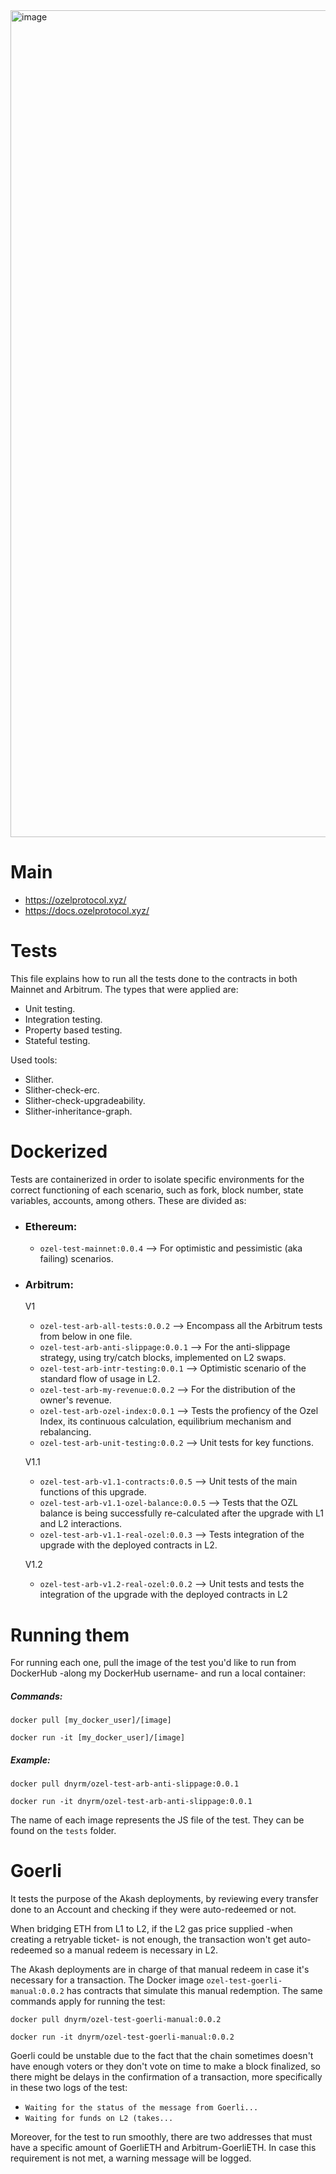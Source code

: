 <img width="1323" alt="image" src="https://user-images.githubusercontent.com/59457858/217074677-2cc7a464-3045-4a7a-ab8d-da44376d28b5.png">

# Main
- https://ozelprotocol.xyz/
- https://docs.ozelprotocol.xyz/

# Tests

This file explains how to run all the tests done to the contracts in both Mainnet and Arbitrum. The types that were applied are:
* Unit testing.
* Integration testing.
* Property based testing.
* Stateful testing.

Used tools:
* Slither. 
* Slither-check-erc.
* Slither-check-upgradeability.
* Slither-inheritance-graph.

# Dockerized

Tests are containerized in order to isolate specific environments for the correct functioning of each scenario, such as fork, block number, state variables, accounts, among others. These are divided as:
* ### Ethereum:
  * `ozel-test-mainnet:0.0.4` --> For optimistic and pessimistic (aka failing) scenarios.
* ### Arbitrum:
  V1
  * `ozel-test-arb-all-tests:0.0.2` --> Encompass all the Arbitrum tests from below in one file.
  * `ozel-test-arb-anti-slippage:0.0.1` --> For the anti-slippage strategy, using try/catch blocks, implemented on L2 swaps.
  * `ozel-test-arb-intr-testing:0.0.1` --> Optimistic scenario of the standard flow of usage in L2.
  * `ozel-test-arb-my-revenue:0.0.2` --> For the distribution of the owner's revenue.
  * `ozel-test-arb-ozel-index:0.0.1` --> Tests the profiency of the Ozel Index, its continuous calculation, equilibrium mechanism and rebalancing.
  * `ozel-test-arb-unit-testing:0.0.2` --> Unit tests for key functions.

  V1.1
  * `ozel-test-arb-v1.1-contracts:0.0.5` --> Unit tests of the main functions of this upgrade.
  * `ozel-test-arb-v1.1-ozel-balance:0.0.5` --> Tests that the OZL balance is being successfully re-calculated after the upgrade with L1 and L2 interactions.
  * `ozel-test-arb-v1.1-real-ozel:0.0.3` --> Tests integration of the upgrade with the deployed contracts in L2.

  V1.2
  * `ozel-test-arb-v1.2-real-ozel:0.0.2` --> Unit tests and tests the integration of the upgrade with the deployed contracts in L2

# Running them

For running each one, pull the image of the test you'd like to run from DockerHub -along my DockerHub username- and run a local container:
  ##### Commands:
  `docker pull [my_docker_user]/[image]`   
  
  `docker run -it [my_docker_user]/[image]`
  
  ##### Example:
  `docker pull dnyrm/ozel-test-arb-anti-slippage:0.0.1`  
  
  `docker run -it dnyrm/ozel-test-arb-anti-slippage:0.0.1`

The name of each image represents the JS file of the test. They can be found on the `tests` folder. 

# Goerli

It tests the purpose of the Akash deployments, by reviewing every transfer done to an Account and checking if they were auto-redeemed or not. 

When bridging ETH from L1 to L2, if the L2 gas price supplied -when creating a retryable ticket- is not enough, the transaction won't get auto-redeemed so a manual redeem is necessary in L2. 

The Akash deployments are in charge of that manual redeem in case it's necessary for a transaction. The Docker image `ozel-test-goerli-manual:0.0.2` has contracts that simulate this manual redemption. The same commands apply for running the test:

   `docker pull dnyrm/ozel-test-goerli-manual:0.0.2`
   
   `docker run -it dnyrm/ozel-test-goerli-manual:0.0.2`
   
Goerli could be unstable due to the fact that the chain sometimes doesn't have enough voters or they don't vote on time to make a block finalized, so there might be delays in the confirmation of a transaction, more specifically in these two logs of the test:
- `Waiting for the status of the message from Goerli...`
- `Waiting for funds on L2 (takes...  `

Moreover, for the test to run smoothly, there are two addresses that must have a specific amount of GoerliETH and Arbitrum-GoerliETH. In case this requirement is not met, a warning message will be logged. 




